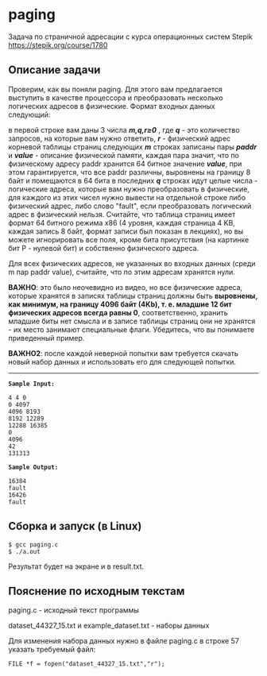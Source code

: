 # paging
Задача по страничной адресации с курса операционных систем Stepik https://stepik.org/course/1780

## Описание задачи

Проверим, как вы поняли paging. Для этого вам предлагается выступить в качестве процессора и преобразовать несколько логических адресов в физические. Формат входных данных следующий:

в первой строке вам даны 3 числа ***m,q,r≥0*** , где ***q*** - это количество запросов, на которые вам нужно ответить, ***r*** - физический адрес корневой таблицы страниц
следующих ***m*** строках записаны пары ***paddr*** и ***value*** - описание физической памяти, каждая пара значит, что по физическому адресу paddr хранится 64 битное значение ***value***, при этом гарантируется, что все paddr различны, выровнены на границу 8 байт и помещаются в 64 бита
в последних ***q*** строках идут целые числа - логические адреса, которые вам нужно преобразовать в физические, для каждого из этих чисел нужно вывести на отдельной строке либо физический адрес, либо слово "fault", если преобразовать логический адрес в физический нельзя.
Считайте, что таблица страниц имеет формат 64 битного режима x86 (4 уровня, каждая страница 4 KB, каждая запись 8 байт, формат записи был показан в лекциях), но вы можете игнорировать все поля, кроме бита присутствия (на картинке бит P - нулевой бит) и собственно физического адреса.

Для всех физических адресов, не указанных во входных данных (среди m пар paddr value), считайте, что по этим адресам хранятся нули.

**ВАЖНО**: это было неочевидно из видео, но все физические адреса, которые хранятся в записях таблицы страниц должны быть **выровнены, как минимум, на границу 4096 байт (4Kb), т. е. младшие 12 бит физических адресов всегда равны 0**, соответственно, хранить младшие биты нет смысла и в записе таблицы страниц они не хранятся - их место занимают специальные флаги. Убедитесь, что вы понимаете приведенный пример.

**ВАЖНО2**: после каждой неверной попытки вам требуется скачать новый набор данных и использовать его для следующей попытки.
_____
**``Sample Input:``**
```
4 4 0
0 4097
4096 8193
8192 12289
12288 16385
0
4096
42
131313
```
**``Sample Output:``**
```
16384
fault
16426
fault
```
## Сборка и запуск (в Linux)

```
$ gcc paging.c 
$ ./a.out
```
Результат будет на экране и в result.txt.

## Пояснение по исходным текстам

paging.c - исходный текст программы

dataset_44327_15.txt и example_dataset.txt - наборы данных

Для изменения набора данных нужно в файле paging.c в строке 57 указать требуемый файл:
```
FILE *f = fopen("dataset_44327_15.txt","r");
```
